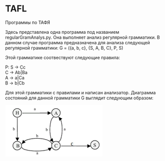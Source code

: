 # TAFL
Программы по ТАФЯ

Здесь представлена одна программа под названием regularGramAnalys.py. Она выполняет анализ регулярной грамматики. В данном случае программа предназначена для анализа следующей регулярной грамматики: 
G = ({a, b, c}, {S, A, B, C}, P, S)

Этой грамматике соотвествуют следующие правила:

P: S -> Cc        
   C -> Ab|Ba        
   A -> a|Ca        
   B -> b|Cb       
   
Для этой грамматики с правилами и написан анализатор.
Диаграмма состояний для данной грамматики G выглядит следующим образом:

![Диаграмма состояний](https://github.com/Remkudusov/TAFL/blob/master/diagramm.png)
